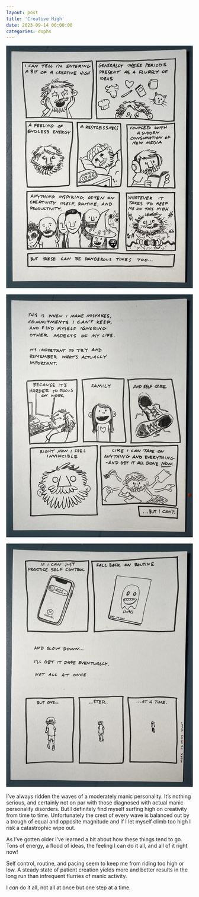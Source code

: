 ```yaml
---
layout: post
title: 'Creative High'
date: 2023-09-14 06:00:00
categories: dophs
---
```


![](../../images/230914-1.jpg)

![](../../images/230914-2.jpg)

![](../../images/230914-3.jpg)

I’ve always ridden the waves of a moderately manic personality. It’s nothing serious, and certainly not on par with those diagnosed with actual manic personality disorders. But I definitely find myself surfing high on creativity from time to time. Unfortunately the crest of every wave is balanced out by a trough of equal and opposite magnitude and if I let myself climb too high I risk a catastrophic wipe out.

As I’ve gotten older I’ve learned a bit about how these things tend to go. Tons of energy, a flood of ideas, the feeling I can do it all, and all of it right now!

Self control, routine, and pacing seem to keep me from riding too high or low. A steady state of patient creation yields more and better results in the long run than infrequent flurries of manic activity.

I _can_ do it all, not all at once but one step at a time.

